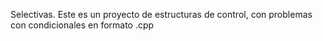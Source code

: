 Selectivas.
Este es un proyecto de estructuras de control, con problemas con condicionales en formato .cpp
